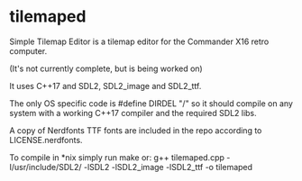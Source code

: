 # tilemaped
Simple Tilemap Editor is a tilemap editor for the Commander X16 retro computer.

(It's not currently complete, but is being worked on)

It uses C++17 and SDL2, SDL2_image and SDL2_ttf.

The only OS specific code is #define DIRDEL "/" so it should compile on any system with a working C++17 compiler and the required SDL2 libs.

A copy of Nerdfonts TTF fonts are included in the repo according to LICENSE.nerdfonts.

To compile in \*nix simply run make or:
g++ tilemaped.cpp -I/usr/include/SDL2/ -lSDL2 -lSDL2_image -lSDL2_ttf -o tilemaped

